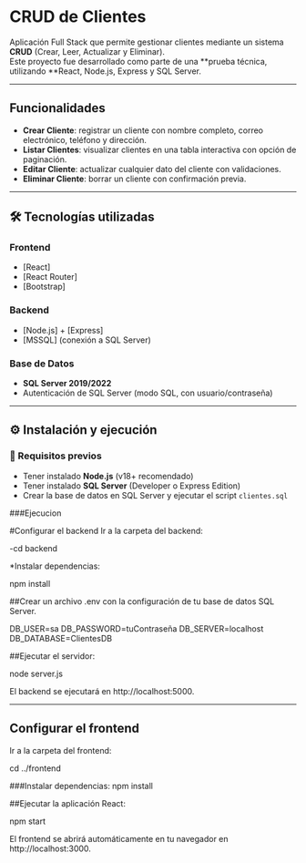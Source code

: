 #  CRUD de Clientes

Aplicación Full Stack que permite gestionar clientes mediante un sistema **CRUD** (Crear, Leer, Actualizar y Eliminar).  
Este proyecto fue desarrollado como parte de una **prueba técnica, utilizando **React, Node.js, Express y SQL Server.

---

##  Funcionalidades

- **Crear Cliente**: registrar un cliente con nombre completo, correo electrónico, teléfono y dirección.  
- **Listar Clientes**: visualizar clientes en una tabla interactiva con opción de paginación.  
- **Editar Cliente**: actualizar cualquier dato del cliente con validaciones.  
- **Eliminar Cliente**: borrar un cliente con confirmación previa.  

---

## 🛠️ Tecnologías utilizadas

### Frontend
- [React] 
- [React Router]
- [Bootstrap]

### Backend
- [Node.js] + [Express] 
- [MSSQL] (conexión a SQL Server)  

### Base de Datos
- **SQL Server 2019/2022**  
- Autenticación de SQL Server (modo SQL, con usuario/contraseña)

---

## ⚙️ Instalación y ejecución

### 🔹 Requisitos previos
- Tener instalado **Node.js** (v18+ recomendado)  
- Tener instalado **SQL Server** (Developer o Express Edition)  
- Crear la base de datos en SQL Server y ejecutar el script `clientes.sql`


###Ejecucion

#Configurar el backend
Ir a la carpeta del backend:

-cd backend

*Instalar dependencias:

npm install


##Crear un archivo .env con la configuración de tu base de datos SQL Server. 

DB_USER=sa
DB_PASSWORD=tuContraseña
DB_SERVER=localhost
DB_DATABASE=ClientesDB


##Ejecutar el servidor:

node server.js


El backend se ejecutará en http://localhost:5000.

------

## Configurar el frontend

Ir a la carpeta del frontend:

cd ../frontend

###Instalar dependencias:
npm install

##Ejecutar la aplicación React:

npm start

El frontend se abrirá automáticamente en tu navegador en http://localhost:3000.

